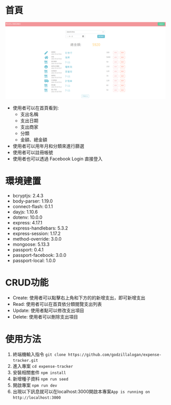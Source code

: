 # 首頁
![首頁](README/index.PNG)
* 使用者可以在首頁看到:
  * 支出名稱
  * 支出日期
  * 支出商家
  * 分類
  * 金額、總金額
* 使用者可以用年月和分類來進行篩選
* 使用者可以註冊帳號
* 使用者也可以透過 Facebook Login 直接登入

# 環境建置
* bcryptjs: 2.4.3
* body-parser: 1.19.0
* connect-flash: 0.1.1
* dayjs: 1.10.6
* dotenv: 10.0.0
* express: 4.17.1
* express-handlebars: 5.3.2
* express-session: 1.17.2
* method-override: 3.0.0
* mongoose: 5.13.3
* passport: 0.4.1
* passport-facebook: 3.0.0
* passport-local: 1.0.0

# CRUD功能
* Create: 使用者可以點擊右上角和下方的的新增支出，即可新增支出
* Read: 使用者可以在首頁依分類閱覽支出列表
* Update: 使用者點可以修改支出項目
* Delete: 使用者可以刪除支出項目

# 使用方法

1. 終端機輸入指令 `git clone https://github.com/godzillalogan/expense-tracker.git`
2. 進入專案 `cd expense-tracker`
3. 安裝相關套件 `npm install`
4. 新增種子資料 `npm run seed`
5. 開啟專案 `npm run dev`
5. 出現以下訊息就可以在localhost:3000開啟本專案`App is running on http://localhost:3000`


